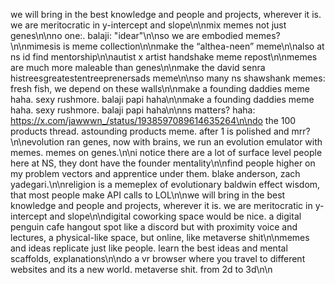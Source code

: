 we will bring in the best knowledge and people and projects, wherever it is. we are meritocratic in y-intercept and slope\n\nmix memes not just genes\n\nno one:. balaji: "idear"\n\nso we are embodied memes?\n\nmimesis is meme collection\n\nmake the “althea-neen” meme\n\nalso at ns id find mentorship\n\nautist x artist handshake meme repost\n\nmemes are much more maleable than genes\n\nmake the david senra histreesgreatestentreeprenersads meme\n\nso many ns shawshank memes: fresh fish, we depend on these walls\n\nmake a founding daddies meme haha. sexy rushmore. balaji papi haha\n\nmake a founding daddies meme haha. sexy rushmore. balaji papi haha\n\nns matters? haha: https://x.com/jawwwn_/status/1938597089614635264\n\ndo the 100 products thread. astounding products meme. after 1 is polished and mrr?\n\nevolution ran genes, now with brains, we run an evolution emulator with memes. memes on genes.\n\ni notice there are a lot of surface level people here at NS, they dont have the founder mentality\n\nfind people higher on my problem vectors and apprentice under them. blake anderson, zach yadegari.\n\nreligion is a memeplex of evolutionary baldwin effect wisdom, that most people make API calls to LOL\n\nwe will bring in the best knowledge and people and projects, wherever it is. we are meritocratic in y-intercept and slope\n\ndigital coworking space would be nice. a digital penguin cafe hangout spot like a discord but with proximity voice and lectures, a physical-like space, but online, like metaverse shit\n\nmemes and ideas replicate just like people. learn the best ideas and mental scaffolds, explanations\n\ndo a vr browser where you travel to different websites and its a new world. metaverse shit. from 2d to 3d\n\n